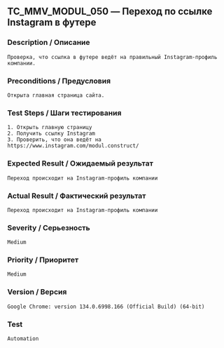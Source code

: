 ## TC_MMV_MODUL_050 — Переход по ссылке Instagram в футере

### Description / Описание
    Проверка, что ссылка в футере ведёт на правильный Instagram-профиль компании.

### Preconditions / Предусловия
    Открыта главная страница сайта.

### Test Steps / Шаги тестирования
    1. Открыть главную страницу
    2. Получить ссылку Instagram
    3. Проверить, что она ведёт на https://www.instagram.com/modul.construct/

### Expected Result / Ожидаемый результат
    Переход происходит на Instagram-профиль компании

### Actual Result / Фактический результат
    Переход происходит на Instagram-профиль компании

### Severity / Серьезность
    Medium

### Priority / Приоритет
    Medium

### Version / Версия
    Google Chrome: version 134.0.6998.166 (Official Build) (64-bit)

### Test
    Automation
